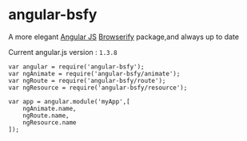 angular-bsfy
==================
A more elegant [Angular JS](http://angularjs.org/) [Browserify](http://browserify.org/) package,and always up to date

Current angular.js version : `1.3.8`


	var angular = require('angular-bsfy');
	var ngAnimate = require('angular-bsfy/animate');
	var ngRoute = require('angular-bsfy/route');
	var ngResource = require('angular-bsfy/resource');

	var app = angular.module('myApp',[
	    ngAnimate.name,
	    ngRoute.name,
	    ngResource.name
	]);